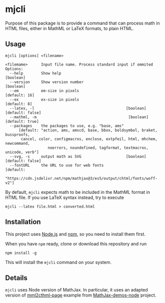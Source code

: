# mjcli

Purpose of this package is to provide a command that can process math in HTML
files, either in MathML or LaTeX formats, to plain HTML.

## Usage

    mjcli [options] <filename> 
    
    <filemame>      Input file name. Process standard input if ommited
    Options:
      --help        Show help                                              [boolean]
      --version     Show version number                                    [boolean]
      --em          em-size in pixels                                  [default: 16]
      --ex          ex-size in pixels                                   [default: 8]
      --latex, -l                                         [boolean] [default: false]
      --mathml, -m                                         [boolean] [default: true]
      --packages    the packages to use, e.g. "base, ams"
          [default: "action, ams, amscd, base, bbox, boldsymbol, braket, bussproofs,
           cancel, color, configmacros, enclose, extpfeil, html, mhchem, newcommand,
                       noerrors, noundefined, tagformat, textmacros, unicode, verb"]
      --svg, -s     output math as SVG                    [boolean] [default: false]
      --fontURL     the URL to use for web fonts                           [default:
            "https://cdn.jsdelivr.net/npm/mathjax@3/es5/output/chtml/fonts/woff-v2"]

By default, `mjcli` expects math to be included in the MathML format in HTML file. 
If you use LaTeX syntax instead, try to execute

    mjcli --latex file.html > converted.html


## Installation

This project uses [Node.js](ihttps://nodejs.org/en/) and
[npm](https://docs.npmjs.com/downloading-and-installing-node-js-and-npm), so
you need to install them first. 

When you have `npm` ready, clone or download this repository and run

    npm install -g

This will install the `mjcli` command on your system.


## Details

`mjcli` uses Node version of MathJax. In particular, it uses an adapted version of 
[mml2cthml-page](https://github.com/mathjax/MathJax-demos-node/blob/master/direct/mml2chtml-page)
example from [MathJax-demos-node](https://github.com/mathjax/MathJax-demos-node) project.
